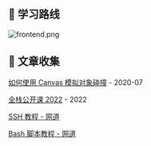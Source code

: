 ## 📌 学习路线

![frontend.png](https://static.yoouu.cn/imgs/doc/front-end/frontend.png)

## 📌 文章收集

[如何使用 Canvas 模拟对象碰撞](https://joshbradley.me/object-collisions-with-canvas/) - 2020-07

[全栈公开课 2022](https://fullstackopen.com/zh/) - 2022

[SSH 教程 - 网道](https://wangdoc.com/ssh/)

[Bash 脚本教程 - 网道](https://wangdoc.com/bash/)
